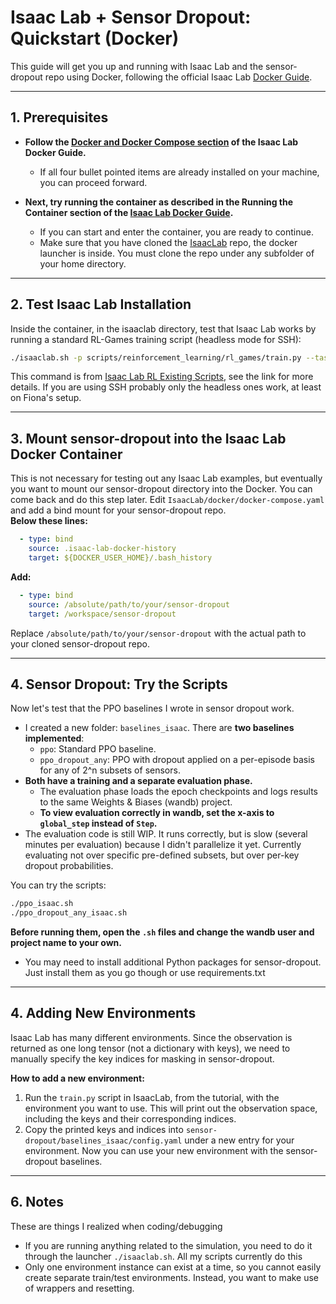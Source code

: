 # Isaac Lab + Sensor Dropout: Quickstart (Docker)

This guide will get you up and running with Isaac Lab and the sensor-dropout repo using Docker, following the official Isaac Lab [Docker Guide](https://isaac-sim.github.io/IsaacLab/main/source/deployment/docker.html).

---

## 1. Prerequisites

- **Follow the [Docker and Docker Compose section](https://isaac-sim.github.io/IsaacLab/main/source/deployment/docker.html#docker-and-docker-compose) of the Isaac Lab Docker Guide.**
    - If all four bullet pointed items are already installed on your machine, you can proceed forward.

- **Next, try running the container as described in the Running the Container section of the [Isaac Lab Docker Guide](https://isaac-sim.github.io/IsaacLab/main/source/deployment/docker.html#running-the-container).**
    - If you can start and enter the container, you are ready to continue. 
    - Make sure that you have cloned the [IsaacLab](https://github.com/isaac-sim/IsaacLab) repo, the docker launcher is inside. You must clone the repo under any subfolder of your home directory.

---

## 2. Test Isaac Lab Installation

Inside the container, in the isaaclab directory, test that Isaac Lab works by running a standard RL-Games training script (headless mode for SSH):

```bash
./isaaclab.sh -p scripts/reinforcement_learning/rl_games/train.py --task Isaac-Ant-v0 --headless
```
This command is from [Isaac Lab RL Existing Scripts](https://isaac-sim.github.io/IsaacLab/main/source/overview/reinforcement-learning/rl_existing_scripts.html), see the link for more details. If you are using SSH probably only the headless ones work, at least on Fiona's setup.

---

## 3. Mount sensor-dropout into the Isaac Lab Docker Container

This is not necessary for testing out any Isaac Lab examples, but eventually you want to mount our sensor-dropout directory into the Docker. You can come back and do this step later. 
Edit `IsaacLab/docker/docker-compose.yaml` and add a bind mount for your sensor-dropout repo.  
**Below these lines:**
```yaml
  - type: bind
    source: .isaac-lab-docker-history
    target: ${DOCKER_USER_HOME}/.bash_history
```
**Add:**
```yaml
  - type: bind
    source: /absolute/path/to/your/sensor-dropout
    target: /workspace/sensor-dropout
```
Replace `/absolute/path/to/your/sensor-dropout` with the actual path to your cloned sensor-dropout repo.

---

## 4. Sensor Dropout: Try the Scripts

Now let's test that the PPO baselines I wrote in sensor dropout work.

- I created a new folder: `baselines_isaac`. There are **two baselines implemented**:
  - `ppo`: Standard PPO baseline.
  - `ppo_dropout_any`: PPO with dropout applied on a per-episode basis for any of 2^n subsets of sensors.
- **Both have a training and a separate evaluation phase.**
  - The evaluation phase loads the epoch checkpoints and logs results to the same Weights & Biases (wandb) project.
  - **To view evaluation correctly in wandb, set the x-axis to `global_step` instead of `Step`.**
- The evaluation code is still WIP. It runs correctly, but is slow (several minutes per evaluation) because I didn't parallelize it yet. Currently evaluating not over specific pre-defined subsets, but over per-key dropout probabilities.

You can try the scripts:
```bash
./ppo_isaac.sh
./ppo_dropout_any_isaac.sh
```

**Before running them, open the `.sh` files and change the wandb user and project name to your own.**

- You may need to install additional Python packages for sensor-dropout. Just install them as you go though or use requirements.txt

---

## 4. Adding New Environments

Isaac Lab has many different environments. Since the observation is returned as one long tensor (not a dictionary with keys), we need to manually specify the key indices for masking in sensor-dropout.

**How to add a new environment:**

1. Run the `train.py` script in IsaacLab, from the tutorial, with the environment you want to use. This will print out the observation space, including the keys and their corresponding indices.
2. Copy the printed keys and indices into `sensor-dropout/baselines_isaac/config.yaml` under a new entry for your environment.
Now you can use your new environment with the sensor-dropout baselines.

---

## 6. Notes

These are things I realized when coding/debugging
- If you are running anything related to the simulation, you need to do it through the launcher `./isaaclab.sh`. All my scripts currently do this
- Only one environment instance can exist at a time, so you cannot easily create separate train/test environments. Instead, you want to make use of wrappers and resetting.